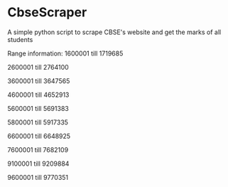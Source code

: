# CbseScraper
A simple python script to scrape CBSE's website and get the marks of all students

Range information:
1600001 till 1719685

2600001 till 2764100

3600001 till 3647565

4600001 till 4652913

5600001 till 5691383

5800001 till 5917335

6600001 till 6648925

7600001 till 7682109

9100001 till 9209884

9600001 till 9770351
